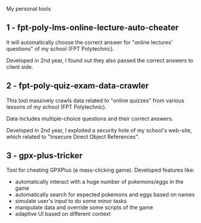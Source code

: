 My personal tools

## 1 - fpt-poly-lms-online-lecture-auto-cheater
It will automatically choose the correct answer for "online lectures' questions" of my school (FPT Polytechnic).

Developed in 2nd year, I found out they also passed the correct answers to client side.

## 2 - fpt-poly-quiz-exam-data-crawler
This tool massively crawls data related to "online quizzes" from various lessons of my school (FPT Polytechnic).

Data includes multiple-choice questions and their correct answers.

Developed in 2nd year, I exploited a security hole of my school's web-site, which related to "Insecure Direct Object References".

## 3 - gpx-plus-tricker
Tool for cheating GPXPlus (a mass-clicking game).
Developed features like:
- automatically interact with a huge number of pokemons/eggs in the game
- automatically search for expected pokemons and eggs based on names
- simulate user's input to do some minor tasks
- manipulate data and override some scripts of the game
- adaptive UI based on different context

